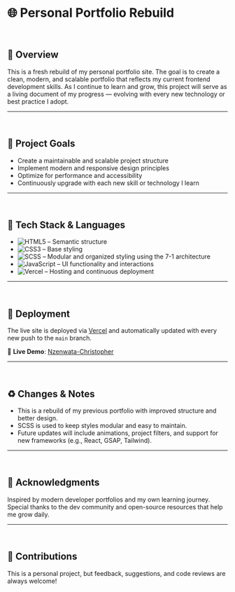 # 🌐 Personal Portfolio Rebuild
<br>

## 📝 Overview

This is a fresh rebuild of my personal portfolio site. The goal is to create a clean, modern, and scalable portfolio that reflects my current frontend development skills. As I continue to learn and grow, this project will serve as a living document of my progress — evolving with every new technology or best practice I adopt.

---

<br>

## 🎯 Project Goals

- Create a maintainable and scalable project structure
- Implement modern and responsive design principles
- Optimize for performance and accessibility
- Continuously upgrade with each new skill or technology I learn

---

<br>

## 🧰 Tech Stack & Languages

- ![HTML5](https://img.shields.io/badge/HTML5-E34F26?style=for-the-badge&logo=html5&logoColor=white) – Semantic structure
- ![CSS3](https://img.shields.io/badge/CSS3-1572B6?style=for-the-badge&logo=css3&logoColor=white) – Base styling
- ![SCSS](https://img.shields.io/badge/SCSS-CC6699?style=for-the-badge&logo=sass&logoColor=white) – Modular and organized styling using the 7-1 architecture
- ![JavaScript](https://img.shields.io/badge/JavaScript-F7DF1E?style=for-the-badge&logo=javascript&logoColor=black) – UI functionality and interactions
- ![Vercel](https://img.shields.io/badge/Vercel-000000?style=for-the-badge&logo=vercel&logoColor=white) – Hosting and continuous deployment

---

<br>

## 🚀 Deployment

The live site is deployed via [Vercel](https://vercel.com) and automatically updated with every new push to the `main` branch.

🔗 **Live Demo**: [Nzenwata-Christopher](https://nzenwata-christopher.vercel.app/)

---

<br>

## ♻️ Changes & Notes

- This is a rebuild of my previous portfolio with improved structure and better design.
- SCSS is used to keep styles modular and easy to maintain.
- Future updates will include animations, project filters, and support for new frameworks (e.g., React, GSAP, Tailwind).

---

<br>

## 🙌 Acknowledgments

Inspired by modern developer portfolios and my own learning journey. Special thanks to the dev community and open-source resources that help me grow daily.

---

<br>

## 🤝 Contributions

This is a personal project, but feedback, suggestions, and code reviews are always welcome!
